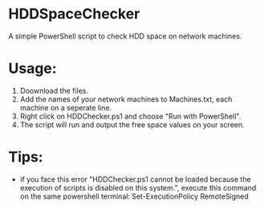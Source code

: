 # HDDSpaceChecker
A simple PowerShell script to check HDD space on network machines.

# Usage:
1. Doownload the files.
2. Add the names of your network machines to Machines.txt, each machine on a seperate line.
2. Right click on HDDChecker.ps1 and choose "Run with PowerShell".
3. The script will run and output the free space values on your screen.

# Tips:
* if you face this error "HDDChecker.ps1 cannot be loaded because the execution of scripts is disabled on this system.", execute this command on the same powershell terminal: Set-ExecutionPolicy RemoteSigned
